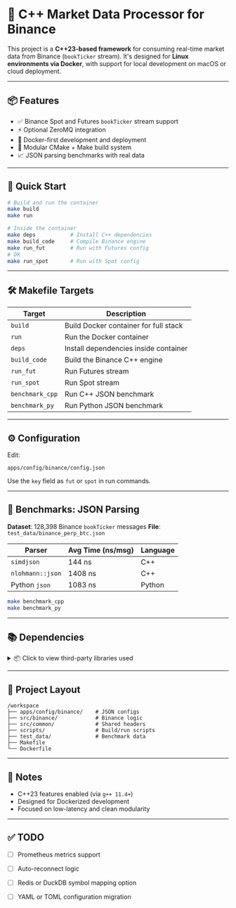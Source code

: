 # 🚀 C++ Market Data Processor for Binance

This project is a **C++23-based framework** for consuming real-time market data from Binance (`bookTicker` stream). It's designed for **Linux environments via Docker**, with support for local development on macOS or cloud deployment.

---

## 📦 Features

* ✅ Binance Spot and Futures `bookTicker` stream support
* ⚡ Optional ZeroMQ integration
* 🐳 Docker-first development and deployment
* 🧱 Modular CMake + Make build system
* 📈 JSON parsing benchmarks with real data

---

## 🧰 Quick Start

```sh
# Build and run the container
make build
make run

# Inside the container
make deps           # Install C++ dependencies
make build_code     # Compile Binance engine
make run_fut        # Run with Futures config
# OR
make run_spot       # Run with Spot config
```

---

## 🛠️ Makefile Targets

| Target          | Description                           |
| --------------- | ------------------------------------- |
| `build`         | Build Docker container for full stack |
| `run`           | Run the Docker container              |
| `deps`          | Install dependencies inside container |
| `build_code`    | Build the Binance C++ engine          |
| `run_fut`       | Run Futures stream                    |
| `run_spot`      | Run Spot stream                       |
| `benchmark_cpp` | Run C++ JSON benchmark                |
| `benchmark_py`  | Run Python JSON benchmark             |

---

## ⚙️ Configuration

Edit:

```
apps/config/binance/config.json
```

Use the `key` field as `fut` or `spot` in run commands.

---

## 🧪 Benchmarks: JSON Parsing

**Dataset**: 128,398 Binance `bookTicker` messages
**File**: `test_data/binance_perp_btc.json`

| Parser           | Avg Time (ns/msg) | Language |
| ---------------- | ----------------- | -------- |
| `simdjson`       | 144 ns            | C++      |
| `nlohmann::json` | 1408 ns           | C++      |
| Python `json`    | 1083 ns           | Python   |

```sh
make benchmark_cpp
make benchmark_py
```

---

## 📚 Dependencies

<details>
<summary>📦 Click to view third-party libraries used</summary>

| Library             | Purpose                                                   | Installation                                                                |
| ------------------- | --------------------------------------------------------- | --------------------------------------------------------------------------- |
| **IXWebSocket**     | WebSocket client with TLS                                 | 🔧 Build from source ([GitHub](https://github.com/machinezone/IXWebSocket)) |
| **simdjson**        | Ultra-fast SIMD JSON parsing                              | 🔧 Build from source ([GitHub](https://github.com/simdjson/simdjson))       |
| **nlohmann::json**  | Friendly JSON API for C++                                 | 📄 Header-only ([GitHub](https://github.com/nlohmann/json))                 |
| **fast\_float**     | High-performance float parsing                            | 📄 Header-only ([GitHub](https://github.com/fastfloat/fast_float))          |
| **robin\_hood**     | High-performance hash map (faster than `unordered_map`)   | 📄 Header-only ([GitHub](https://github.com/martinus/robin-hood-hashing))   |
| **moodycamel**      | Lock-free concurrent queue for low-latency pipelines      | 📄 Header-only ([GitHub](https://github.com/cameron314/concurrentqueue))    |
| **ZeroMQ (libzmq)** | High-performance messaging library for inter-process comm | 📦 Installed in Docker (`apt-get install libzmq3-dev`)                      |
| **cppzmq**          | Header-only C++ bindings for ZeroMQ                       | 📄 Header-only ([GitHub](https://github.com/zeromq/cppzmq))                 |
| **OpenSSL**         | TLS support (`libssl`, `libcrypto`)                       | 📦 Installed in Docker                                                      |
| **zlib**            | Compression library                                       | 📦 Installed in Docker                                                      |
| **CMake**           | Cross-platform build system                               | 📦 Installed in Docker                                                      |
| **g++ 11.4.0**      | C++23-compatible compiler                                 | 📦 Installed in Docker                                                      |

</details>

---

## 📁 Project Layout

```
/workspace
├── apps/config/binance/    # JSON configs
├── src/binance/            # Binance logic
├── src/common/             # Shared headers
├── scripts/                # Build/run scripts
├── test_data/              # Benchmark data
├── Makefile
└── Dockerfile
```

---

## 🔁 Notes

* C++23 features enabled (via `g++ 11.4+`)
* Designed for Dockerized development
* Focused on low-latency and clean modularity

---

## ✅ TODO

* [ ] Prometheus metrics support
* [ ] Auto-reconnect logic
* [ ] Redis or DuckDB symbol mapping option
* [ ] YAML or TOML configuration migration

